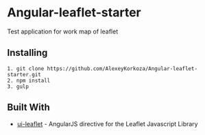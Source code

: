 # Angular-leaflet-starter
Test application for work map of leaflet

## Installing

```
1. git clone https://github.com/AlexeyKorkoza/Angular-leaflet-starter.git
2. npm install
3. gulp
```

## Built With

* [ui-leaflet](https://github.com/angular-ui/ui-leaflet) - AngularJS directive for the Leaflet Javascript Library
